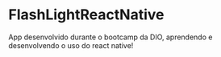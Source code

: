 # FlashLightReactNative
App desenvolvido durante o bootcamp da DIO, aprendendo e desenvolvendo o uso do react native!
